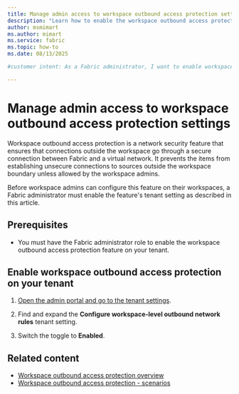 ```yaml
---
title: Manage admin access to workspace outbound access protection settings
description: "Learn how to enable the workspace outbound access protection feature on your tenant."
author: msmimart
ms.author: mimart
ms.service: fabric
ms.topic: how-to
ms.date: 08/13/2025

#customer intent: As a Fabric administrator, I want to enable workspace outbound access protection on my tenant so that workspace admins can securely manage outbound network connections from their workspaces.

---
```


# Manage admin access to workspace outbound access protection settings

Workspace outbound access protection is a network security feature that ensures that connections outside the workspace go through a secure connection between Fabric and a virtual network. It prevents the items from establishing unsecure connections to sources outside the workspace boundary unless allowed by the workspace admins.

Before workspace admins can configure this feature on their workspaces, a Fabric administrator must enable the feature's tenant setting as described in this article.

## Prerequisites

* You must have the Fabric administrator role to enable the workspace outbound access protection feature on your tenant.

## Enable workspace outbound access protection on your tenant

1. [Open the admin portal and go to the tenant settings](/fabric/admin/about-tenant-settings#how-to-get-to-the-tenant-settings).

1. Find and expand the **Configure workspace-level outbound network rules** tenant setting.

1. Switch the toggle to **Enabled**.

## Related content

- [Workspace outbound access protection overview](./workspace-outbound-access-protection-overview.md)
- [Workspace outbound access protection - scenarios](./workspace-outbound-access-protection-scenarios.md)